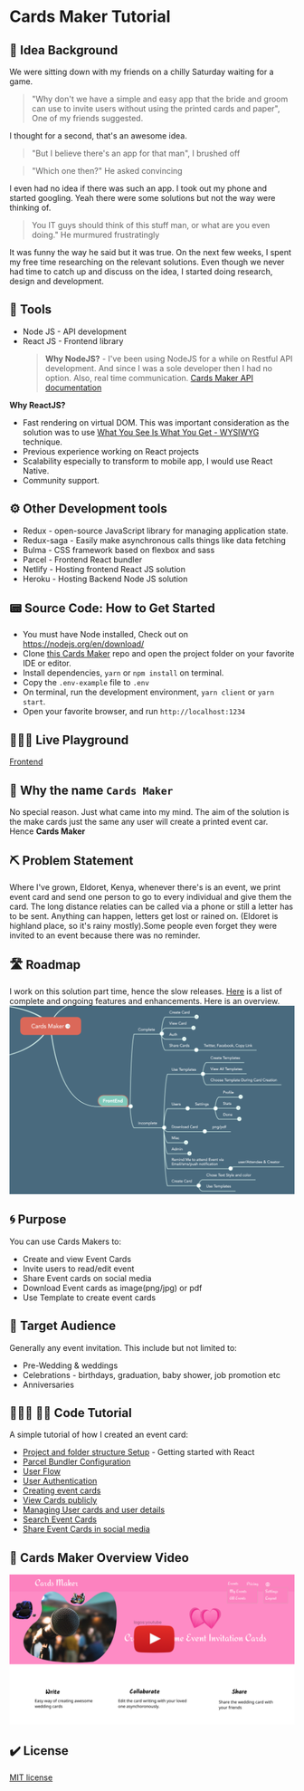 # Cards Maker Tutorial

## 🌱 Idea Background

We were sitting down with my friends on a chilly Saturday waiting for a game.

> "Why don't we have a simple and easy app that the bride and groom can use to invite users without using the printed cards and paper", One of my friends suggested.

I thought for a second, that's an awesome idea.

> "But I believe there's an app for that man", I brushed off

> "Which one then?" He asked convincing

I even had no idea if there was such an app. I took out my phone and started googling. Yeah there were some solutions but not the way were thinking of.

> You IT guys should think of this stuff man, or what are you even doing." He murmured frustratingly

It was funny the way he said but it was true. On the next few weeks, I spent my free time researching on the relevant solutions. Even though we never had time to catch up and discuss on the idea, I started doing research, design and development.

## 🧰 Tools

- Node JS - API development
- React JS - Frontend library
  > **Why NodeJS?** - I've been using NodeJS for a while on Restful API development. And since I was a sole developer then I had no option. Also, real time communication. [Cards Maker API documentation](https://cardsmaker.herokuapp.com/docs/)

**Why ReactJS?**

- Fast rendering on virtual DOM. This was important consideration as the solution was to use [What You See Is What You Get - WYSIWYG](https://en.wikipedia.org/wiki/WYSIWYG) technique.
- Previous experience working on React projects
- Scalability especially to transform to mobile app, I would use React Native.
- Community support.

## ⚙️ Other Development tools

- Redux - open-source JavaScript library for managing application state.
- Redux-saga - Easily make asynchronous calls things like data fetching
- Bulma - CSS framework based on flexbox and sass
- Parcel - Frontend React bundler
- Netlify - Hosting frontend React JS solution
- Heroku - Hosting Backend Node JS solution

## 📟 Source Code: How to Get Started

- You must have Node installed, Check out on https://nodejs.org/en/download/
- Clone [this Cards Maker](https://github.com/Nicanor008/cards-maker.git) repo and open the project folder on your favorite IDE or editor.
- Install dependencies, `yarn` or `npm install` on terminal.
- Copy the `.env-example` file to `.env`
- On terminal, run the development environment, `yarn client` or `yarn start`.
- Open your favorite browser, and run `http://localhost:1234`

## 👨🏻‍🚀 Live Playground

[Frontend](https://cards-maker.netlify.app/create)

## 📛 Why the name `Cards Maker`

No special reason. Just what came into my mind. The aim of the solution is the make cards just the same any user will create a printed event car. Hence **Cards Maker**

## ⛏️ Problem Statement

Where I've grown, Eldoret, Kenya, whenever there's is an event, we print event card and send one person to go to every individual and give them the card. The long distance relaties can be called via a phone or still a letter has to be sent. Anything can happen, letters get lost or rained on. (Eldoret is highland place, so it's rainy mostly).Some people even forget they were invited to an event because there was no reminder.

## 🛣️ Roadmap

I work on this solution part time, hence the slow releases.
[Here](https://mm.tt/1476175414?t=P60NyMDd2G) is a list of complete and ongoing features and enhancements. Here is an overview.
![alt text](./frontend/client/src/images/roadmap.png)

## 🌀 Purpose

You can use Cards Makers to:

- Create and view Event Cards
- Invite users to read/edit event
- Share Event cards on social media
- Download Event cards as image(png/jpg) or pdf
- Use Template to create event cards

## 🎯 Target Audience

Generally any event invitation. This include but not limited to:

- Pre-Wedding & weddings
- Celebrations - birthdays, graduation, baby shower, job promotion etc
- Anniversaries

## 👨🏽‍🏫 👨‍💻 Code Tutorial

A simple tutorial of how I created an event card:

- [Project and folder structure Setup](./frontend/tutorials/projectSetup.md) - Getting started with React
- [Parcel Bundler Configuration](./frontend/tutorials/parcel.md)
- [User Flow](./frontend/tutorials/productAnalysis.md)
- [User Authentication](./frontend/tutorials/userAuthentication.md)
- [Creating event cards](./frontend/tutorials/cards/createCards.md)
- [View Cards publicly](./frontend/client/src/containers/Cards/cards.js)
- [Managing User cards and user details](./frontend/client/src/containers/Cards/home/index.js)
- [Search Event Cards](<(./frontend/client/src/containers/Cards/../../../../../client/src/components/cards/searchCard.js)>)
- [Share Event Cards in social media](./frontend/client/src/components/cards/shareButton.js)

## 💫 Cards Maker Overview Video

[![Cards Maker Intro](./frontend/client/src/images/landingPage.png)](https://youtu.be/GYcoQRYeojI "Cards Maker Intro")

## ✔️ License

[MIT license](./LICENSE)
